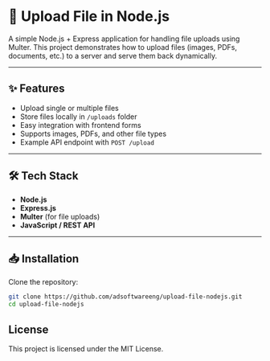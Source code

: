 # 📂 Upload File in Node.js

A simple Node.js + Express application for handling file uploads using Multer.
This project demonstrates how to upload files (images, PDFs, documents, etc.) to a server and serve them back dynamically.

---

## ✨ Features
- Upload single or multiple files
- Store files locally in `/uploads` folder
- Easy integration with frontend forms
- Supports images, PDFs, and other file types
- Example API endpoint with `POST /upload`

---

## 🛠️ Tech Stack
- **Node.js**
- **Express.js**
- **Multer** (for file uploads)
- **JavaScript / REST API**

---

## 📥 Installation

Clone the repository:
```bash
git clone https://github.com/adsoftwareeng/upload-file-nodejs.git
cd upload-file-nodejs
```

## License

This project is licensed under the MIT License.
